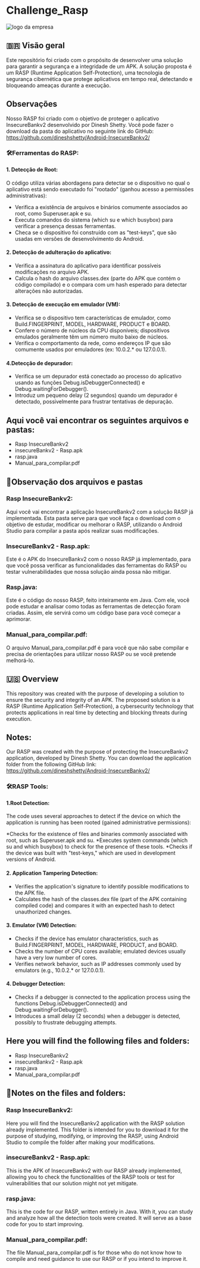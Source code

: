 # Challenge_Rasp

![logo da empresa](https://i.pinimg.com/736x/14/de/e6/14dee646c4b36cbbbd101d4e97612101.jpg)

## 🇧🇷 Visão geral
Este repositório foi criado com o propósito de desenvolver uma solução para garantir a segurança e a integridade de um APK. A solução proposta é um RASP (Runtime Application Self-Protection), uma tecnologia de segurança cibernética que protege aplicativos em tempo real, detectando e bloqueando ameaças durante a execução.

## Observações 
Nosso RASP foi criado com o objetivo de proteger o aplicativo InsecureBankv2 desenvolvido por Dinesh Shetty. Você pode fazer o download da pasta do aplicativo no seguinte link do GitHub: https://github.com/dineshshetty/Android-InsecureBankv2/

### 🛠️Ferramentas do RASP:
#### 1. Detecção de Root:
O código utiliza várias abordagens para detectar se o dispositivo no qual o aplicativo está sendo executado foi "rootado" (ganhou acesso a permissões administrativas):

* Verifica a existência de arquivos e binários comumente associados ao root, como Superuser.apk e su.
* Executa comandos do sistema (which su e which busybox) para verificar a presença dessas ferramentas.
* Checa se o dispositivo foi construído com as "test-keys", que são usadas em versões de desenvolvimento do Android.
#### 2. Detecção de adulteração do aplicativo:

* Verifica a assinatura do aplicativo para identificar possíveis modificações no arquivo APK.
* Calcula o hash do arquivo classes.dex (parte do APK que contém o código compilado) e o compara com um hash esperado para detectar alterações não autorizadas.
#### 3. Detecção de execução em emulador (VM):

* Verifica se o dispositivo tem características de emulador, como Build.FINGERPRINT, MODEL, HARDWARE, PRODUCT e BOARD.
* Confere o número de núcleos da CPU disponíveis; dispositivos emulados geralmente têm um número muito baixo de núcleos.
* Verifica o comportamento da rede, como endereços IP que são comumente usados por emuladores (ex: 10.0.2.* ou 127.0.0.1).
#### 4.Detecção de depurador:

* Verifica se um depurador está conectado ao processo do aplicativo usando as funções Debug.isDebuggerConnected() e Debug.waitingForDebugger().
* Introduz um pequeno delay (2 segundos) quando um depurador é detectado, possivelmente para frustrar tentativas de depuração.


## Aqui você vai encontrar os seguintes arquivos e pastas:
* Rasp InsecureBankv2
* insecureBankv2 - Rasp.apk
* rasp.java
* Manual_para_compilar.pdf

## 📁Observação dos arquivos e pastas

### Rasp InsecureBankv2:
Aqui você vai encontrar a aplicação InsecureBankv2 com a solução RASP já implementada. Esta pasta serve para que você faça o download com o objetivo de estudar, modificar ou melhorar o RASP, utilizando o Android Studio para compilar a pasta após realizar suas modificações.

### InsecureBankv2 - Rasp.apk:
Este é o APK do InsecureBankv2 com o nosso RASP já implementado, para que você possa verificar as funcionalidades das ferramentas do RASP ou testar vulnerabilidades que nossa solução ainda possa não mitigar.

### Rasp.java:
Este é o código do nosso RASP, feito inteiramente em Java. Com ele, você pode estudar e analisar como todas as ferramentas de detecção foram criadas. Assim, ele servirá como um código base para você começar a aprimorar.

### Manual_para_compilar.pdf:
O arquivo Manual_para_compilar.pdf é para você que não sabe compilar e precisa de orientações para utilizar nosso RASP ou se você pretende melhorá-lo.

## 🇺🇸 Overview
This repository was created with the purpose of developing a solution to ensure the security and integrity of an APK. The proposed solution is a RASP (Runtime Application Self-Protection), a cybersecurity technology that protects applications in real time by detecting and blocking threats during execution.

## Notes:
Our RASP was created with the purpose of protecting the InsecureBankv2 application, developed by Dinesh Shetty. You can download the application folder from the following GitHub link: https://github.com/dineshshetty/Android-InsecureBankv2/

### 🛠️RASP Tools:
#### 1.Root Detection:
The code uses several approaches to detect if the device on which the application is running has been rooted (gained administrative permissions):

*Checks for the existence of files and binaries commonly associated with root, such as Superuser.apk and su.
*Executes system commands (which su and which busybox) to check for the presence of these tools.
*Checks if the device was built with "test-keys," which are used in development versions of Android.
#### 2. Application Tampering Detection:

* Verifies the application's signature to identify possible modifications to the APK file.
* Calculates the hash of the classes.dex file (part of the APK containing compiled code) and compares it with an expected hash to detect unauthorized changes.
#### 3. Emulator (VM) Detection:

* Checks if the device has emulator characteristics, such as Build.FINGERPRINT, MODEL, HARDWARE, PRODUCT, and BOARD.
* Checks the number of CPU cores available; emulated devices usually have a very low number of cores.
* Verifies network behavior, such as IP addresses commonly used by emulators (e.g., 10.0.2.* or 127.0.0.1).
#### 4. Debugger Detection:

* Checks if a debugger is connected to the application process using the functions Debug.isDebuggerConnected() and Debug.waitingForDebugger().
* Introduces a small delay (2 seconds) when a debugger is detected, possibly to frustrate debugging attempts.

## Here you will find the following files and folders:
* Rasp InsecureBankv2
* insecureBankv2 - Rasp.apk
* rasp.java
* Manual_para_compilar.pdf

## 📁Notes on the files and folders:

### Rasp InsecureBankv2:
Here you will find the InsecureBankv2 application with the RASP solution already implemented. This folder is intended for you to download it for the purpose of studying, modifying, or improving the RASP, using Android Studio to compile the folder after making your modifications.

### insecureBankv2 - Rasp.apk:
This is the APK of InsecureBankv2 with our RASP already implemented, allowing you to check the functionalities of the RASP tools or test for vulnerabilities that our solution might not yet mitigate.

### rasp.java: 
This is the code for our RASP, written entirely in Java. With it, you can study and analyze how all the detection tools were created. It will serve as a base code for you to start improving.

### Manual_para_compilar.pdf:
The file Manual_para_compilar.pdf is for those who do not know how to compile and need guidance to use our RASP or if you intend to improve it.
